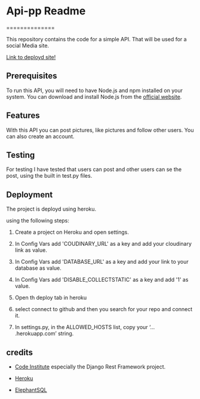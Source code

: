 # Api-pp Readme
==============

This repository contains the code for a simple API. That will be used for a social Media site.

[Link to deployd site!](https://api-pp-d82112337ea8.herokuapp.com/)

## Prerequisites

To run this API, you will need to have Node.js and npm installed on your system. You can download and install Node.js from the [official website](https://nodejs.org/).

## Features

With this API you can post pictures, like pictures and follow other users.
You can also create an account.


## Testing

For testing I have tested that users can post and other users can se the post,
using the built in test.py files.

## Deployment

The project is deployd using heroku.

using the following steps:

1. Create a project on Heroku and open settings.
2. In Config Vars add 'COUDINARY_URL' as a key and add your cloudinary link as value.
3. In Config Vars add 'DATABASE_URL' as a key and add your link to your database as value.
4. In Config Vars add 'DISABLE_COLLECTSTATIC' as a key and add '1' as value.

5. Open th deploy tab in heroku
6. select connect to github and then you search for your repo and connect it.

7. In settings.py, in the ALLOWED_HOSTS list, copy your ‘... .herokuapp.com’ string.

## credits

* [Code Institute](https://codeinstitute.net) especially the Django Rest Framework project.

* [Heroku](heroku.com)

* [ElephantSQL](ElephantSQL.com)



